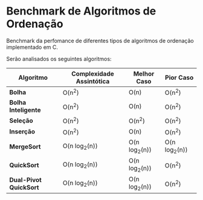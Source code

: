 # Benchmark de Algoritmos de Ordenação
Benchmark da perfomance de diferentes tipos de algoritmos de ordenação implementado em C.

Serão analisados os seguintes algoritmos:

| Algoritmo | Complexidade Assintótica | Melhor Caso | Pior Caso |
| --------- | ------------------------ | ----------- | --------- |
| **Bolha** | O(n<sup>2</sup>) | O(n) | O(n<sup>2</sup>) |
| **Bolha Inteligente** | O(n<sup>2</sup>) | O(n) | O(n<sup>2</sup>) |
| **Seleção** | O(n<sup>2</sup>) | O(n<sup>2</sup>) | O(n<sup>2</sup>) |
| **Inserção** | O(n<sup>2</sup>) | O(n) | O(n<sup>2</sup>) |
| **MergeSort** | O(n log<sub>2</sub>(n)) | O(n log<sub>2</sub>(n)) | O(n log<sub>2</sub>(n)) |
| **QuickSort** | O(n log<sub>2</sub>(n)) | O(n log<sub>2</sub>(n)) | O(n<sup>2</sup>) |
| **Dual-Pivot QuickSort** | O(n log<sub>2</sub>(n)) | O(n log<sub>2</sub>(n)) | O(n<sup>2</sup>) |
